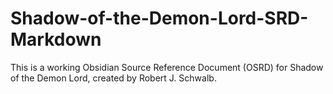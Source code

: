 # Shadow-of-the-Demon-Lord-SRD-Markdown
This is a working Obsidian Source Reference Document (OSRD) for Shadow of the Demon Lord, created by Robert J. Schwalb.
